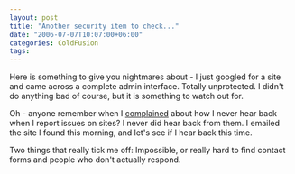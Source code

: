 ```yaml
---
layout: post
title: "Another security item to check..."
date: "2006-07-07T10:07:00+06:00"
categories: ColdFusion 
tags: 
---
```


Here is something to give you nightmares about - I just googled for a site and came across a complete admin interface. Totally unprotected. I didn't do anything bad of course, but it is something to watch out for.

Oh - anyone remember when I <a href="http://ray.camdenfamily.com/index.cfm/2006/5/30/Do-you-monitor-your-site-feedback">complained</a> about how I never hear back when I report issues on sites? I never did hear back from them. I emailed the site I found this morning, and let's see if I hear back this time. 

Two things that really tick me off: Impossible, or really hard to find contact forms and people who don't actually respond.